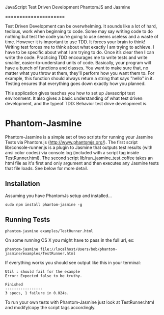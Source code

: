 JavaScript Test Driven Development
PhantomJS and Jasmine

=====================

Test Driven Development can be overwhelming.  It sounds like a lot of hard, tedious, work when beginning to code. Some may say writing code to do nothing but test the code you’re going to use seems useless and a waste of time.  However it is important to use TDD.  It forces your brain to think! Writing test forces me to think about what exactly I am trying to achieve. I have to be specific about what I am trying to do. Once it’s clear then I can write the code.  Practicing TDD encourages me to write tests and write smaller, easier-to-understand units of code. 
Basically, your program will have a bunch of functions and classes. You want to make sure that, no matter what you throw at them, they'll perform how you want them to. For example, this function should always return a string that says "hello" in it. Testing ensures that everything goes down exactly how you planned. 
 
 This application gives teaches you how to set up Javascript test environment. 
 It also gives a basic understanding of what test driven development, and the 
 typeof TDD: Behavior test drive development is

 
Phantom-Jasmine
=====================

Phantom-Jasmine is a simple set of two scripts for running your Jasmine Tests via Phantom.js (http://www.phantomjs.org/).
The first script lib/console-runner.js is a plugin to Jasmine that outputs test results (with ansi color codes) via console.log (included with a script tag inside TestRunner.html).
The second script lib/run_jasmine_test.coffee takes an html file as it's first and only argument and then executes any Jasmine tests
that file loads. See below for more detail.


Installation
-------------------

Assuming you have PhantomJs setup and installed...

    sudo npm install phantom-jasmine -g


Running Tests
-------------------

    phantom-jasmine examples/TestRunner.html

On some running OS X you might have to pass in the full url, ex:

    phantom-jasmine file://localhost/Users/bob/phantom-jasmine/examples/TestRunner.html 


If everything works you should see output like this in your terminal:

    Util : should fail for the example
    Error: Expected false to be truthy.

    Finished
    -----------------
    3 specs, 1 failure in 0.024s.
    

To run your own tests with Phantom-Jasmine just look at TestRunner.html and modify/copy the script tags accordingly.
